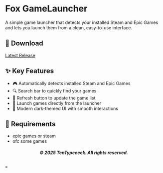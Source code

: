 # Fox GameLauncher

A simple game launcher that detects your installed Steam and Epic Games and lets you launch them from a clean, easy-to-use interface.

## 💾 Download

[Latest Release](https://github.com/TenTypeeek/Fox-Gamelauncher/releases/tag/release)

## ✨ Key Features

- 🎮 Automatically detects installed Steam and Epic Games
- 🔍 Search bar to quickly find your games
- 🔄 Refresh button to update the game list
- 🚀 Launch games directly from the launcher
- 🎨 Modern dark-themed UI with smooth interactions 

## 📜 Requirements

- epic games or steam
- ofc some games

<h6 align="center"><strong>© 2025 TenTypeeeek. All rights reserved.<strong></h6>"